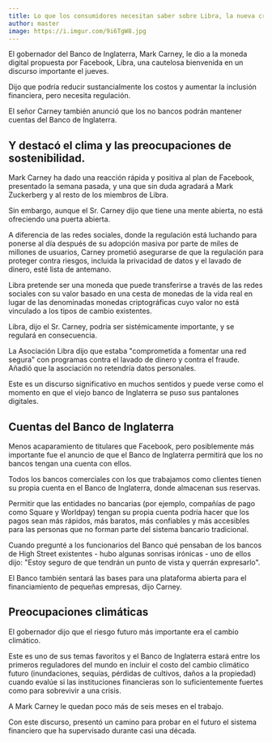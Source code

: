 ```yaml
---
title: Lo que los consumidores necesitan saber sobre Libra, la nueva criptomoneda de Facebook.
author: master
image: https://i.imgur.com/9i6TgW8.jpg
---
```



El gobernador del Banco de Inglaterra, Mark Carney, le dio a la moneda digital propuesta por Facebook, Libra, una cautelosa bienvenida en un discurso importante el jueves.

Dijo que podría reducir sustancialmente los costos y aumentar la inclusión financiera, pero necesita regulación.

El señor Carney también anunció que los no bancos podrán mantener cuentas del Banco de Inglaterra.

<h2>Y destacó el clima y las preocupaciones de sostenibilidad.</h2>

Mark Carney ha dado una reacción rápida y positiva al plan de Facebook, presentado la semana pasada, y una que sin duda agradará a Mark Zuckerberg y al resto de los miembros de Libra.

Sin embargo, aunque el Sr. Carney dijo que tiene una mente abierta, no está ofreciendo una puerta abierta.

A diferencia de las redes sociales, donde la regulación está luchando para ponerse al día después de su adopción masiva por parte de miles de millones de usuarios, Carney prometió asegurarse de que la regulación para proteger contra riesgos, incluida la privacidad de datos y el lavado de dinero, esté lista de antemano.

Libra pretende ser una moneda que puede transferirse a través de las redes sociales con su valor basado en una cesta de monedas de la vida real en lugar de las denominadas monedas criptográficas cuyo valor no está vinculado a los tipos de cambio existentes.

Libra, dijo el Sr. Carney, podría ser sistémicamente importante, y se regulará en consecuencia.

La Asociación Libra dijo que estaba "comprometida a fomentar una red segura" con programas contra el lavado de dinero y contra el fraude. Añadió que la asociación no retendría datos personales.

Este es un discurso significativo en muchos sentidos y puede verse como el momento en que el viejo banco de Inglaterra se puso sus pantalones digitales.

<h2>Cuentas del Banco de Inglaterra</h2>

Menos acaparamiento de titulares que Facebook, pero posiblemente más importante fue el anuncio de que el Banco de Inglaterra permitirá que los no bancos tengan una cuenta con ellos.

Todos los bancos comerciales con los que trabajamos como clientes tienen su propia cuenta en el Banco de Inglaterra, donde almacenan sus reservas.

Permitir que las entidades no bancarias (por ejemplo, compañías de pago como Square y Worldpay) tengan su propia cuenta podría hacer que los pagos sean más rápidos, más baratos, más confiables y más accesibles para las personas que no forman parte del sistema bancario tradicional.

Cuando pregunté a los funcionarios del Banco qué pensaban de los bancos de High Street existentes - hubo algunas sonrisas irónicas - uno de ellos dijo: "Estoy seguro de que tendrán un punto de vista y querrán expresarlo".

El Banco también sentará las bases para una plataforma abierta para el financiamiento de pequeñas empresas, dijo Carney.

<h2>Preocupaciones climáticas</h2>

El gobernador dijo que el riesgo futuro más importante era el cambio climático.

Este es uno de sus temas favoritos y el Banco de Inglaterra estará entre los primeros reguladores del mundo en incluir el costo del cambio climático futuro (inundaciones, sequías, pérdidas de cultivos, daños a la propiedad) cuando evalúe si las instituciones financieras son lo suficientemente fuertes como para sobrevivir a una crisis.

A Mark Carney le quedan poco más de seis meses en el trabajo.

Con este discurso, presentó un camino para probar en el futuro el sistema financiero que ha supervisado durante casi una década.
